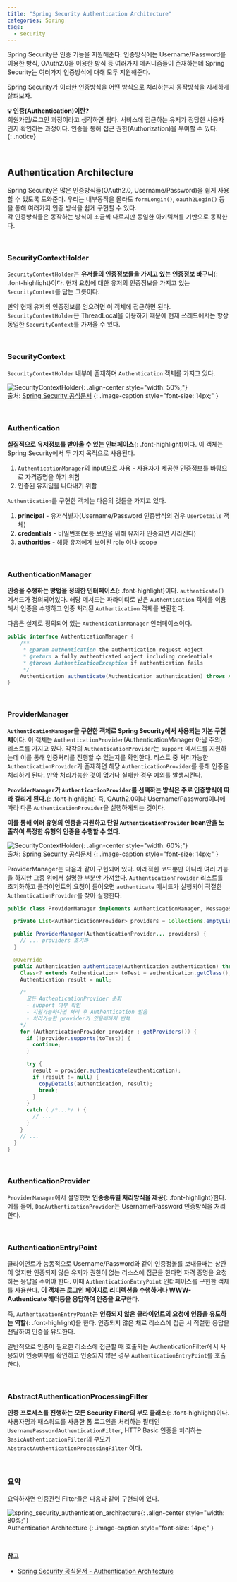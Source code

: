 ```yaml
---
title: "Spring Security Authentication Architecture"
categories: Spring
tags:
  - security
---  
```


Spring Security은 인증 기능을 지원해준다. 인증방식에는 Username/Password를 이용한 방식, OAuth2.0을 이용한 방식 등 여러가지 메커니즘들이 존재하는데 Spring Security는 여러가지 인증방식에 대해 모두 지원해준다.  

Spring Security가 이러한 인증방식을 어떤 방식으로 처리하는지 동작방식을 자세하게 살펴보자.  

**💡 인증(Authentication)이란?**  
회원가입/로그인 과정이라고 생각하면 쉽다. 서비스에 접근하는 유저가 정당한 사용자인지 확인하는 과정이다. 인증을 통해 접근 권한(Authorization)을 부여할 수 있다.  
{: .notice}  

<br />  

## Authentication Architecture  
Spring Security은 많은 인증방식들(OAuth2.0, Username/Password)을 쉽게 사용할 수 있도록 도와준다. 우리는 내부동작을 몰라도 `formLongin()`, `oauth2Login()` 등을 통해 여러가지 인증 방식을 쉽게 구현할 수 있다.  
각 인증방식들은 동작하는 방식이 조금씩 다르지만 동일한 아키텍쳐를 기반으로 동작한다.  

<br />  

### SecurityContextHolder
`SecurityContextHolder`는 **유저들의 인증정보들을 가지고 있는 인증정보 바구니**{: .font-highlight}이다. 현재 요청에 대한 유저의 인증정보을 가지고 있는 `SecurityContext`를 담는 그릇이다.  

만약 현재 유저의 인증정보를 얻으려면 이 객체에 접근하면 된다. `SecurityContextHolder`은 ThreadLocal을 이용하기 때문에 현재 쓰레드에서는 항상 동일한 `SecurityContext`를 가져올 수 있다.  

<br />  

### SecurityContext
`SecurityContextHolder` 내부에 존재하며 `Authentication` 객체를 가지고 있다.  

![SecurityContextHolder](https://docs.spring.io/spring-security/reference/5.7/_images/servlet/authentication/architecture/securitycontextholder.png){: .align-center style="width: 50%;"}  
출처: [Spring Security 공식문서](https://docs.spring.io/spring-security/reference/5.7/servlet/authentication/architecture.html)
{: .image-caption style="font-size: 14px;" }  

<br />  

### Authentication
**실질적으로 유저정보를 받아올 수 있는 인터페이스**{: .font-highlight}이다. 이 객체는 Spring Security에서 두 가지 목적으로 사용된다.
1. `AuthenticationManager`의 input으로 사용 - 사용자가 제공한 인증정보를 바탕으로 자격증명을 하기 위함
2. 인증된 유저임을 나타내기 위함

`Authentication`를 구현한 객체는 다음의 것들을 가지고 있다.  
1. **principal** - 유저식별자(Username/Password 인증방식의 경우 `UserDetails` 객체)
2. **credentials** - 비밀번호(보통 보안을 위해 유저가 인증되면 사라진다)
3. **authorities** - 해당 유저에게 보여된 role 이나 scope

<br />  

### AuthenticationManager
**인증을 수행하는 방법을 정의한 인터페이스**{: .font-highlight}이다. `authenticate()` 메서드가 정의되어있다. 해당 메서드는 파라미티로 받은 `Authentication` 객체를 이용해서 인증을 수행하고 인증 처리된 `Authentication` 객체를 반환한다.  

다음은 실제로 정의되어 있는 `AuthenticationManager` 인터페이스이다.

```java
public interface AuthenticationManager {
	/**
	 * @param authentication the authentication request object
	 * @return a fully authenticated object including credentials
	 * @throws AuthenticationException if authentication fails
	 */
	Authentication authenticate(Authentication authentication) throws AuthenticationException;
}
```  

<br />  

### ProviderManager
**`AuthenticationManager`을 구현한 객체로 Spring Security에서 사용되는 기본 구현체**이다. 이 객체는 `AuthenticationProvider`(AuthenticationManager 아님 주의) 리스트를 가지고 있다. 각각의 `AuthenticationProvider`는 `support` 메서드를 지원하는데 이를 통해 인증처리를 진행할 수 있는지를 확인한다. 리스트 중 처리가능한 `AuthenticationProvider`가 존재하면 해당 `AuthenticationProvider`를 통해 인증을 처리하게 된다. 만약 처리가능한 것이 없거나 실패한 경우 예외를 발생시킨다.  

**`ProviderManager`가 `AuthenticationProvider`를 선택하는 방식은 주로 인증방식에 따라 갈리게 된다.**{: .font-highlight} 즉, OAuth2.0이냐 Username/Password이냐에 따라 다른 `AuthenticationProvider`을 실행하게되는 것이다.  

**이를 통해 여러 유형의 인증을 지원하고 단일 `AuthenticationProvider` bean만을 노출하여 특정한 유형의 인증을 수행할 수 있다.**  

![SecurityContextHolder](https://docs.spring.io/spring-security/reference/5.7/_images/servlet/authentication/architecture/providermanager.png){: .align-center style="width: 60%;"}  
출처: [Spring Security 공식문서](https://docs.spring.io/spring-security/reference/5.7/servlet/authentication/architecture.html)
{: .image-caption style="font-size: 14px;" }  


ProviderManager는 다음과 같이 구현되어 있다. 아래적힌 코드뿐만 아니라 여러 기능을 하지만 그중 위에서 설명한 부분만 가져왔다. 
`AuthenticationProvider` 리스트를 초기화하고 클라이언트의 요청이 들어오면 `authenticate` 메서드가 실행되어 적절한 `AuthenticationProvider`를 찾아 실행한다.  
```java
public class ProviderManager implements AuthenticationManager, MessageSourceAware, InitializingBean {

  private List<AuthenticationProvider> providers = Collections.emptyList();

  public ProviderManager(AuthenticationProvider... providers) {
    // ... providers 초기화
  }

  @Override
  public Authentication authenticate(Authentication authentication) throws AuthenticationException {
    Class<? extends Authentication> toTest = authentication.getClass();
    Authentication result = null;

    /*
      모든 AuthenticationProvider 순회
      - support 여부 확인
      - 지원가능하다면 처리 후 Authentication 받음
      - 처리가능한 provider가 있을때까지 반복
    */  
    for (AuthenticationProvider provider : getProviders()) {
      if (!provider.supports(toTest)) {
        continue;
      }

      try {
        result = provider.authenticate(authentication);
        if (result != null) {
          copyDetails(authentication, result);
          break;
        }
      }
      catch ( /*...*/ ) {
        // ...
      }
    }
    // ...
  }
}
```

<br />  

### AuthenticationProvider  
`ProviderManager`에서 설명했듯 **인증종류별 처리방식을 제공**{: .font-highlight}한다. 예를 들어, `DaoAuthenticationProvider`는 Username/Password 인증방식을 처리한다.  

<br />  

### AuthenticationEntryPoint
클라이언트가 능동적으로 Username/Password와 같이 인증정볼를 보내줄때는 상관이 없지만 인증되지 않은 유저가 권한이 없는 리소스에 접근을 한다면 자격 증명을 요청하는 응답을 주어야 한다. 이때 `AuthenticationEntryPoint` 인터페이스를 구현한 객체를 사용한다. **이 객체는 로그인 페이지로 리디렉션을 수행하거나 WWW-Authenticate 헤더등을 응답하여 인증을 요구**한다.  

즉, `AuthenticationEntryPoint`는 **인증되지 않은 클라이언트의 요청에 인증을 유도하는 역할**{: .font-highlight}을 한다. 인증되지 않은 채로 리소스에 접근 시 적절한 응답을 전달하여 인증을 유도한다.  

일반적으로 인증이 필요한 리소스에 접근할 때 호출되는 AuthenticationFilter에서 사용되어 인증여부를 확인하고 인증되지 않은 경우 `AuthenticationEntryPoint`를 호출한다.

<br />

### AbstractAuthenticationProcessingFilter
**인증 프로세스를 진행하는 모든 Security Filter의 부모 클래스**{: .font-highlight}이다. 사용자명과 패스워드를 사용한 폼 로그인을 처리하는 필터인 `UsernamePasswordAuthenticationFilter`, HTTP Basic 인증을 처리하는 `BasicAuthenticationFilter`의 부모가 `AbstractAuthenticationProcessingFilter` 이다.  

<br />  

### 요약
요약하자면 인증관련 Filter들은 다음과 같이 구현되어 있다.  

![spring_security_authentication_architecture](https://github.com/Nexters/keyme-backend/assets/52196792/d4bc4368-9891-4d19-a961-acb67ee47962){: .align-center style="width: 80%;"}  
Authentication Architecture
{: .image-caption style="font-size: 14px;" }  


<br />  

**참고**
- [Spring Security 공식문서 - Authentication Architecture](https://docs.spring.io/spring-security/reference/5.7/servlet/authentication/architecture.html#servlet-authentication-authentication)  
